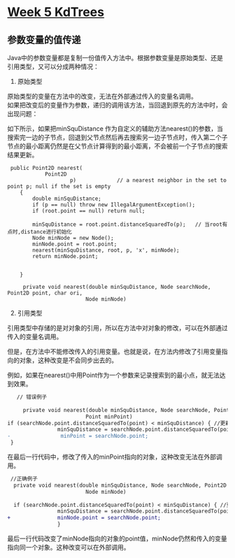 # [Week 5 KdTrees](https://www.coursera.org/learn/algorithms-part1/programming/wuF0a/kd-trees)

## 参数变量的值传递

Java中的参数变量都是复制一份值传入方法中。根据参数变量是原始类型、还是引用类型，又可以分成两种情况：

1. 原始类型

原始类型的变量在方法中的改变，无法在外部通过传入的变量名调用。  
如果把改变后的变量作为参数，递归的调用该方法，当回退到原先的方法中时，会出现问题：

如下所示，如果把minSquDistance 作为自定义的辅助方法nearest()的参数，当搜索完一边的子节点，回退到父节点然后再去搜索另一边子节点时，传入第二个子节点的最小距离仍然是在父节点计算得到的最小距离，不会被前一个子节点的搜索结果更新。

```
 public Point2D nearest(
            Point2D
                    p)             // a nearest neighbor in the set to point p; null if the set is empty
    {
        double minSquDistance;
        if (p == null) throw new IllegalArgumentException();
        if (root.point == null) return null;

        minSquDistance = root.point.distanceSquaredTo(p);   // 当root有点时,distance进行初始化
        Node minNode = new Node();
        minNode.point = root.point;
        nearest(minSquDistance, root, p, 'x', minNode);
        return minNode.point;


    }
    
     private void nearest(double minSquDistance, Node searchNode, Point2D point, char ori,
                         Node minNode) 
```
    
   2. 引用类型
   
   引用类型中存储的是对对象的引用，所以在方法中对对象的修改，可以在外部通过传入的变量名调用。
   
   但是，在方法中不能修改传入的引用变量。也就是说，在方法内修改了引用变量指向的对象，这种改变是不会同步出去的。
   
 例如，如果在nearest()中用Point作为一个参数来记录搜索到的最小点，就无法达到效果。
   
```diff
   // 错误例子
   
     private void nearest(double minSquDistance, Node searchNode, Point2D point, char ori,
                         Point minPoint) 
if (searchNode.point.distanceSquaredTo(point) < minSquDistance) { //更新最小距离
                minSquDistance = searchNode.point.distanceSquaredTo(point);
-                minPoint = searchNode.point;
 }
```
 
 在最后一行代码中，修改了传入的minPoint指向的对象，这种改变无法在外部调用。
 
```diff
 //正确例子
  private void nearest(double minSquDistance, Node searchNode, Point2D point, char ori,
                         Node minNode) 
                         
  if (searchNode.point.distanceSquaredTo(point) < minSquDistance) { //更新最小距离
                minSquDistance = searchNode.point.distanceSquaredTo(point);
+               minNode.point = searchNode.point;
                }
```
最后一行代码改变了minNode指向的对象的point值，minNode仍然和传入的变量指向同一个对象。这种改变可以在外部调用。
